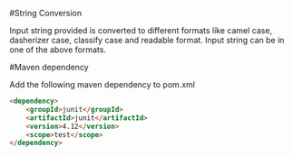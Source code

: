 #String Conversion

Input string provided is converted to different formats like camel case, dasherizer case, classify case and readable format. 
Input string can be in one of the above formats.

#Maven dependency

Add the following maven dependency to pom.xml
```html
<dependency>
  	<groupId>junit</groupId>
  	<artifactId>junit</artifactId>
  	<version>4.12</version>
  	<scope>test</scope>
</dependency>
```
